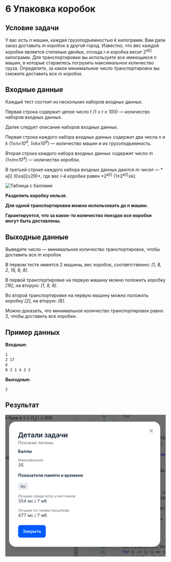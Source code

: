 # 6 Упаковка коробок

## Условие задачи
У вас есть *n* машин, каждая грузоподъемностью *k* килограмм. Вам дали заказ доставить *m* коробок в другой город.
Известно, что вес каждой коробки является степенью двойки, отсюда *i*-я коробка весит 2<sup>a[i]</sup> килограмм.
Для транспортировки вы используете все имеющиеся *n* машин, в которые стараетесь погрузить максимальное количество груза.
Определите, за какое минимальное число транспортировок вы сможете доставить все *m* коробок.

## Входные данные
Каждый тест состоит из нескольких наборов входных данных.

Первая строка содержит целое число *t (1 ≤ t ≤ 100)* — количество наборов входных данных.

Далее следует описание наборов входных данных.

Первая строка каждого набора входных данных содержит два числа *n* и *k (1≤n≤10<sup>4</sup>, 1≤k≤10<sup>9</sup>)* — количество машин и их грузоподъемность.
 
Вторая строка каждого набора входных данных содержит число *m (1≤m≤10<sup>4</sup>)* — количество коробок.

В третьей строке каждого набора входных данных даются *m* чисел — * a[i] (0≤a[i]≤29)*, где вес *i*-й коробки равен *2<sup>a[i]</sup> (1≤2<sup>a[i]</sup>≤k).

![Таблица с баллами](packing_boxes.png "Таблица с баллами")

**Разделить коробку нельзя.**

**Для одной транспортировки можно использовать до *n* машин.**

**Гарантируется, что за какое-то количество поездок все коробки могут быть доставлены.**

## Выходные данные
Выведите число — минимальное количество транспортировок, чтобы доставить все *m* коробок

В первом тесте имеется 2 машины, вес коробок, соответственно: *[1, 8, 2, 16, 8, 8]*.

В первой транспортировке на первую машину можно положить коробку *[16]*, на вторую: *[1, 8, 8]*.

Во второй транспортировке на первую машину можно положить коробку *[2]*, на вторую: *[8]*.

Можно доказать, что минимальное количество транспортировок равно 2, чтобы доставить все коробки.

## Пример данных
**Входные:**
```
1
2 17
6
0 3 1 4 3 3
```
**Выходные:**
```
2
```

## Результат
 ![Результат задачи](result.png "Результат задачи")
